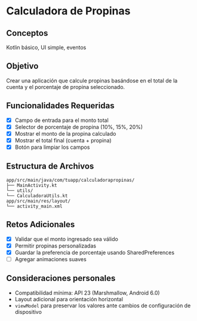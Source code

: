 # Calculadora de Propinas

## Conceptos

Kotlin básico, UI simple, eventos

## Objetivo

Crear una aplicación que calcule propinas basándose en el total de la cuenta y el porcentaje de
propina seleccionado.

## Funcionalidades Requeridas

- [x] Campo de entrada para el monto total
- [x] Selector de porcentaje de propina (10%, 15%, 20%)
- [x] Mostrar el monto de la propina calculado
- [x] Mostrar el total final (cuenta + propina)
- [x] Botón para limpiar los campos

## Estructura de Archivos

```
app/src/main/java/com/tuapp/calculadorapropinas/
├── MainActivity.kt
└── utils/
└── CalculadoraUtils.kt
app/src/main/res/layout/
└── activity_main.xml
```

## Retos Adicionales

- [x] Validar que el monto ingresado sea válido
- [x] Permitir propinas personalizadas
- [x] Guardar la preferencia de porcentaje usando SharedPreferences
- [ ] Agregar animaciones suaves

## Consideraciones personales

- Compatibilidad mínima: API 23 (Marshmallow, Android 6.0)
- Layout adicional para orientación horizontal
- `viewModel` para preservar los valores ante cambios de configuración de dispositivo
